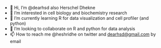 - 👋 Hi, I’m @dearhsd also Herschel Dhekne
- 👀 I’m interested in cell biology and biochemistry research
- 🌱 I’m currently learning R for data visualization and cell profiler (and python)
- 💞️ I’m looking to collaborate on R and python for data analysis
- 📫 How to reach me @heshridhe on twitter and dearhsd@gmail.com by email

<!---
dearhsd/dearhsd is a ✨ special ✨ repository because its `README.md` (this file) appears on your GitHub profile.
You can click the Preview link to take a look at your changes.
--->
